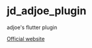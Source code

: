 # jd_adjoe_plugin

adjoe's flutter plugin

[Official website](https://docs.adjoe.io/adjoe-sdk/flutter/using-the-sdk/offerwall)